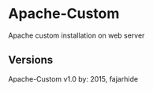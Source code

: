 Apache-Custom 
=============

Apache custom installation on web server

Versions
--------

Apache-Custom v1.0 by: 2015, fajarhide
